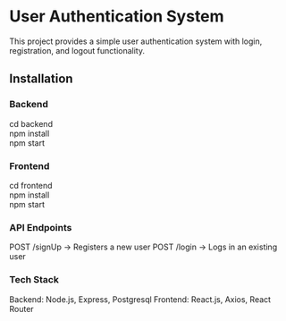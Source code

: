 # User Authentication System  

This project provides a simple user authentication system with login, registration, and logout functionality.  

## Installation  
### Backend  
cd backend  
npm install  
npm start

### Frontend
cd frontend  
npm install  
npm start

### API Endpoints
POST /signUp → Registers a new user
POST /login → Logs in an existing user

### Tech Stack
Backend: Node.js, Express, Postgresql
Frontend: React.js, Axios, React Router
